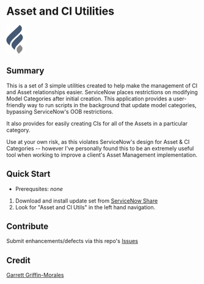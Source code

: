 # Asset and CI Utilities

![Alt](docs/img/finite-logo-75.png "Finite Logo")

## Summary
This is a set of 3 simple utilities created to help make the management of CI and Asset relationships easier.  ServiceNow places restrictions on modifying Model Categories after initial creation. This application provides a user-friendly way to run scripts in the background that update model categories, bypassing ServiceNow's OOB restrictions.

It also provides for easily creating CIs for all of the Assets in a particular category.

Use at your own risk, as this violates ServiceNow's design for Asset & CI Categories -- however I've personally found this to be an extremely useful tool when working to improve a client's Asset Management implementation.

## Quick Start
* Prerequsites: _none_

1. Download and install update set from [ServiceNow Share](https://developer.servicenow.com/app.do#!/share/contents/9326002_asset_and_ci_utilities)
2. Look for "Asset and CI Utils" in the left hand navigation.

## Contribute
Submit enhancements/defects via this repo's [Issues](../../issues)

## Credit
[Garrett Griffin-Morales](https://github.com/garrett-griffin)